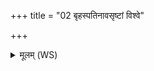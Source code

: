 +++
title = "02 बृहस्पतिनावसृष्टां विश्वे"

+++
<details><summary>मूलम् (WS)</summary>

बृहस्पतिनावसृष्टां विश्वे देवा अधारयन् ।  
वर्चो गोषु प्रविष्टं यत् तेनेमां सं सृजामसि ॥ २ ॥
</details>